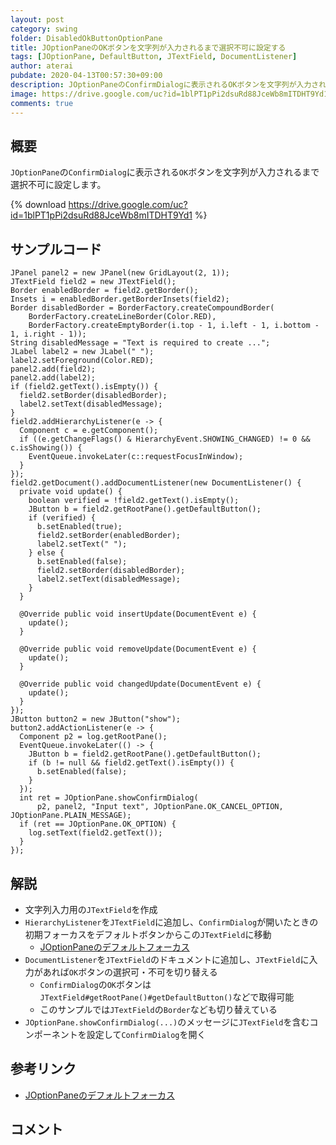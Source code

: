 ```yaml
---
layout: post
category: swing
folder: DisabledOkButtonOptionPane
title: JOptionPaneのOKボタンを文字列が入力されるまで選択不可に設定する
tags: [JOptionPane, DefaultButton, JTextField, DocumentListener]
author: aterai
pubdate: 2020-04-13T00:57:30+09:00
description: JOptionPaneのConfirmDialogに表示されるOKボタンを文字列が入力されるまで選択不可に設定します。
image: https://drive.google.com/uc?id=1blPT1pPi2dsuRd88JceWb8mITDHT9Yd1
comments: true
---
```

## 概要
`JOptionPane`の`ConfirmDialog`に表示される`OK`ボタンを文字列が入力されるまで選択不可に設定します。

{% download https://drive.google.com/uc?id=1blPT1pPi2dsuRd88JceWb8mITDHT9Yd1 %}

## サンプルコード
<pre class="prettyprint"><code>JPanel panel2 = new JPanel(new GridLayout(2, 1));
JTextField field2 = new JTextField();
Border enabledBorder = field2.getBorder();
Insets i = enabledBorder.getBorderInsets(field2);
Border disabledBorder = BorderFactory.createCompoundBorder(
    BorderFactory.createLineBorder(Color.RED),
    BorderFactory.createEmptyBorder(i.top - 1, i.left - 1, i.bottom - 1, i.right - 1));
String disabledMessage = "Text is required to create ...";
JLabel label2 = new JLabel(" ");
label2.setForeground(Color.RED);
panel2.add(field2);
panel2.add(label2);
if (field2.getText().isEmpty()) {
  field2.setBorder(disabledBorder);
  label2.setText(disabledMessage);
}
field2.addHierarchyListener(e -&gt; {
  Component c = e.getComponent();
  if ((e.getChangeFlags() &amp; HierarchyEvent.SHOWING_CHANGED) != 0 &amp;&amp; c.isShowing()) {
    EventQueue.invokeLater(c::requestFocusInWindow);
  }
});
field2.getDocument().addDocumentListener(new DocumentListener() {
  private void update() {
    boolean verified = !field2.getText().isEmpty();
    JButton b = field2.getRootPane().getDefaultButton();
    if (verified) {
      b.setEnabled(true);
      field2.setBorder(enabledBorder);
      label2.setText(" ");
    } else {
      b.setEnabled(false);
      field2.setBorder(disabledBorder);
      label2.setText(disabledMessage);
    }
  }

  @Override public void insertUpdate(DocumentEvent e) {
    update();
  }

  @Override public void removeUpdate(DocumentEvent e) {
    update();
  }

  @Override public void changedUpdate(DocumentEvent e) {
    update();
  }
});
JButton button2 = new JButton("show");
button2.addActionListener(e -&gt; {
  Component p2 = log.getRootPane();
  EventQueue.invokeLater(() -&gt; {
    JButton b = field2.getRootPane().getDefaultButton();
    if (b != null &amp;&amp; field2.getText().isEmpty()) {
      b.setEnabled(false);
    }
  });
  int ret = JOptionPane.showConfirmDialog(
      p2, panel2, "Input text", JOptionPane.OK_CANCEL_OPTION, JOptionPane.PLAIN_MESSAGE);
  if (ret == JOptionPane.OK_OPTION) {
    log.setText(field2.getText());
  }
});
</code></pre>

## 解説
- 文字列入力用の`JTextField`を作成
- `HierarchyListener`を`JTextField`に追加し、`ConfirmDialog`が開いたときの初期フォーカスをデフォルトボタンからこの`JTextField`に移動
    - [JOptionPaneのデフォルトフォーカス](https://ateraimemo.com/Swing/OptionPaneDefaultFocus.html)
- `DocumentListener`を`JTextField`のドキュメントに追加し、`JTextField`に入力があれば`OK`ボタンの選択可・不可を切り替える
    - `ConfirmDialog`の`OK`ボタンは`JTextField#getRootPane()#getDefaultButton()`などで取得可能
    - このサンプルでは`JTextField`の`Border`なども切り替えている
- `JOptionPane.showConfirmDialog(...)`のメッセージに`JTextField`を含むコンポーネントを設定して`ConfirmDialog`を開く

<!-- dummy comment line for breaking list -->

## 参考リンク
- [JOptionPaneのデフォルトフォーカス](https://ateraimemo.com/Swing/OptionPaneDefaultFocus.html)

<!-- dummy comment line for breaking list -->

## コメント

